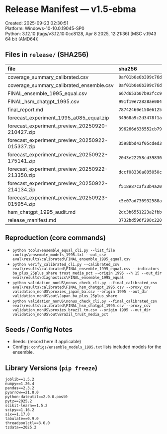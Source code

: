 # Release Manifest — v1.5-ebma

Created: 2025-09-23 02:30:51  
Platform: Windows-10-10.0.19045-SP0  
Python: 3.12.10 (tags/v3.12.10:0cc8128, Apr  8 2025, 12:21:36) [MSC v.1943 64 bit (AMD64)]

## Files in `release/` (SHA256)

| file | sha256 |
|:-----|:-------|
| coverage_summary_calibrated.csv | `0af01b0e0b399c76d88031bb62878eed5993a3f34004512923e1b79db6b4cc74` |
| coverage_summary_calibrated_ensemble.csv | `0af01b0e0b399c76d88031bb62878eed5993a3f34004512923e1b79db6b4cc74` |
| FINAL_ensemble_1995_equal.csv | `667d653b07b93fcc9f549fd326b165fc934d6b48f024c5c487c0bd99d4168bf9` |
| FINAL_hsm_chatgpt_1995.csv | `991f19e72828ae0841aea316cf80819f00597cd3cb15e6463d5c005e6d493027` |
| final_report.md | `78742460e150e6125acb2da724ae3710551e284a9a559d9e359a885880ae71c2` |
| forecast_experiment_1995_a085_equal.zip | `34968a9c2d3478f1aebaf7dc68ac82a6b2acc77af6460c07d6c04000d2771278` |
| forecast_experiment_preview_20250920-210427.zip | `396266d636552cb799c4819370ef634a95fb5d4bb5cd9367349bfae55c5dc127` |
| forecast_experiment_preview_20250922-015337.zip | `3598bbd43f05cded336137d5bf8c0cc032d49a2b2a3d04301d473f5b0de7b3f8` |
| forecast_experiment_preview_20250922-175141.zip | `2043e22258cd3983074ba35d21636225027d2bb49f0af4c76eefe59cc924b6b6` |
| forecast_experiment_preview_20250922-213350.zip | `dccf08330a895050cd33b72b1b7b2856949e9d395e1f9184261cce91ba120a88` |
| forecast_experiment_preview_20250922-214134.zip | `f518e87c3f33b4a20923485d4985322087e9b8d2d0f27679b151ecd15e0ff613` |
| forecast_experiment_preview_20250923-015954.zip | `c5e07ad736932588ad12e0d012a10cde8ed3fb609ee681a7cfd417a30bc31caf` |
| hsm_chatgpt_1995_audit.md | `2dc3b6551223a2fbb329498a7c7f86cd73e8744f80a55b3f760f9b30038c1eb1` |
| release_manifest.md | `3732bd596f298c22058f42a4153e2a9eaebe0c209f1b5715734187020f7664b2` |

## Reproduction (core commands)

- `python tools\ensemble_equal_cli.py --list_file configs\ensemble_models_1995.txt --out_csv eval\results\calibrated\FINAL_ensemble_1995_equal.csv`
- `python verify_calibrated_cli.py --calibrated_csv eval\results\calibrated\FINAL_ensemble_1995_equal.csv --indicators ba_plus_25plus_share trust_media_pct --origin 1995 --h 15 --out_dir eval\results\diagnostics\FINAL_ensemble_1995_equal`
- `python validation_nonUS\nonus_check_cli.py --final_calibrated_csv eval\results\calibrated\FINAL_hsm_chatgpt_1995.csv --proxy_csv validation_nonUS\proxies_japan_ba.csv --origin 1995 --out_dir validation_nonUS\out\Japan_ba_plus_25plus_share`
- `python validation_nonUS\nonus_check_cli.py --final_calibrated_csv eval\results\calibrated\FINAL_hsm_chatgpt_1995.csv --proxy_csv validation_nonUS\proxies_brazil_tm.csv --origin 1995 --out_dir validation_nonUS\out\Brazil_trust_media_pct`

## Seeds / Config Notes

- Seeds: (record here if applicable)
- Configs: `configs/ensemble_models_1995.txt` lists included models for the ensemble.

## Library Versions (`pip freeze`)

```
joblib==1.5.2
numpy==1.26.4
pandas==2.3.2
pyarrow==21.0.0
python-dateutil==2.9.0.post0
pytz==2025.2
scikit-learn==1.5.2
scipy==1.16.2
six==1.17.0
tabulate==0.9.0
threadpoolctl==3.6.0
tzdata==2025.2
```

